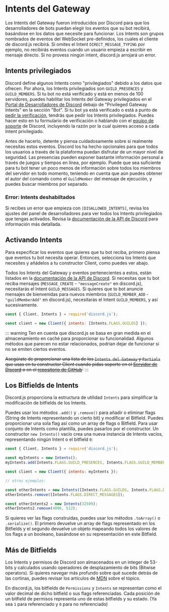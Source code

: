 # Intents del Gateway

Los Intents del Gateway fueron introducidos por Discord para que los desarrolladores de bots puedan elegir los eventos que su bot recibirá, basándose en los datos que necesite para funcionar. Los Intents son grupos nombrados de eventos del WebSocket pre-definidos, los cuales el cliente de discord.js recibirá. Si omites el Intent `DIRECT_MESSAGE_TYPING` por ejemplo, no recibirás eventos cuando un usuario empieza a escribir en mensaje directo. Si no provess ningún intent, discord.js arrojará un error.

## Intents privilegiados

Discord define algunos Intents como "privilegiados" debido a los datos que ofrecen. Por ahora, los Intents privilegiados son `GUILD_PRESENCES` y `GUILD_MEMBERS`. Si tu bot no está verificado y está en menos de 100 servidores, puedes habilitar los Intents del Gateway privilegiados en el [Portal de Desarrolladores de Discord](https://discord.com/developers/applications) debajo de "Privileged Gateway Intents" en la sección "Bot". Si tu bot ya está verificado o está a punto de [pedir la verificación](https://support.discord.com/hc/en-us/articles/360040720412), tendrás que pedir los Intents privilegiados. Puedes hacer esto en tu formulario de verificación o hablando con el [equipo de soporte](https://dis.gd/contact) de Discord, incluyendo la razón por la cual quieres acceso a cada Intent privilegiado.

Antes de hacerlo, detente y piensa cuidadosamente sobre si realmente necesitas estos eventos. Discord los ha hecho opcionales para que todos los usuarios a través de la plataforma puedan disfrutar de un mayor nivel de seguridad. Las presencias pueden exponer bastante información personal a través de juegos y tiempos en línea, por ejemplo. Puede que sea suficiente para tu bot tener un poco menos de información sobre todos los miembros del servidor en todo momento, teniendo en cuenta que aún puedes obtener el autor del comando como el `GuildMember` del mensaje de ejecución, y puedes buscar miembros por separado.

### Error: Intents deshabiltados

Si recibes un error que empieza con `[DISALLOWED_INTENTS]`, revisa los ajustes del panel de desarrolladores para ver todos los Intents privilegiados que tengas activados. Revisa la [documentación de la API de Discord](https://discord.com/developers/docs/topics/gateway#privileged-intents) para información más detallada.

## Activando Intents

Para especificar los eventos que quieres que tu bot reciba, primero piensa que eventos tu bot necesita operar. Entonces, selecciona los Intents que necesites y añádelos a tu constructor Client, como puedes ver abajo.

Todos los Intents del Gateway y eventos pertenecientes a estos, están listados en la [documentación de la API de Discord](https://discord.com/developers/docs/topics/gateway#list-of-intents). Si necesitas que tu bot reciba mensajes (`MESSAGE_CREATE` - `"messageCreate"` en discord.js), necesitarás el Intent `GUILD_MESSAGES`. Si quieres que to bot anuncie mensajes de bienvenidas para nuevos miembros (`GUILD_MEMBER_ADD` - `"guildMemberAdd"` en discord.js), necesitarás el Intent `GUILD_MEMBERS`, y así sucesivamente.

```js
const { Client, Intents } = require('discord.js');

const client = new Client({ intents: [Intents.FLAGS.GUILDS] });
```

::: warning
Ten en cuenta que discord.js se basa en gran medida en el almacenamiento en caché para proporcionar su funcionalidad. Algunos métodos que parecen no estar relacionados, podrían dejar de funcionar si no se emiten ciertos eventos.

~~Asegúrate de proporcionar una lista de los `Intents del Gateway` y `Partials` que usas en tu constructor Client cuando pidas soporte en el [Servidor de Discord](https://discord.gg/djs) o en el [repositorio de GitHub](https://github.com/discordjs/discord.js)`~~
:::

## Los Bitfields de Intents

Discord.js proporciona la estructura de utilidad <DocsLink section="main" path="class/Intents">`Intents`</DocsLink> para simplificar la modificación de bitfields de los Intents.

Puedes usar los métodos `.add()` y `.remove()` para añadir o eliminar flags (String de Intents representando un cierto bit) y modificar el Bitfield. Puedes proporcionar una sola flag así como un array de flags o Bitfield. Para usar conjunto de Intents como plantilla, puedes pasarlos por el constructor. Un constructor `new Intents()` vacío crea una nueva instancia de Intents vacíos, representando ningún Intent o el bitfield `0`:

```js {3,4,6,10,11,13,14}
const { Client, Intents } = require('discord.js');

const myIntents = new Intents();
myIntents.add(Intents.FLAGS.GUILD_PRESENCES, Intents.FLAGS.GUILD_MEMBERS);

const client = new Client({ intents: myIntents });

// otros ejemplos:

const otherIntents = new Intents([Intents.FLAGS.GUILDS, Intents.FLAGS.DIRECT_MESSAGES]);
otherIntents.remove([Intents.FLAGS.DIRECT_MESSAGES]);

const otherIntents2 = new Intents(32509);
otherIntents2.remove(4096, 512);
```

Si quieres ver las flags construidas, puedes usar los métodos `.toArray()` o `.serialize()`. El primero devuelve un array de flags representado en los Bitfields y el segundo devuelve un objeto mapeando todos los valores de los flags a un booleano, basándose en su representación en este Bitfield.

## Más de Bitfields

Los Intents y permisos de Discord son almacenados en un integer de 53-bits y calculados usando operadores de desplazamiento de bits (Bitwise operators). Si quieres navegar más profundo sobre qué sucede detrás de las cortinas, puedes revisar los artículos de [MDN](https://developer.mozilla.org/es/docs/Web/JavaScript/Reference/Operators#operadores_de_desplazamiento_de_bits) sobre el tópico.

En discord.js, los bitfields de `Permissions` y `Intents` se representan como el valor decimal de dicho bitfield o sus flags referenciadas. Cada posición de un bitfield de permisos representa uno de estas bitfields y su estado. (Ya sea `1` para referenciado y `0` para no referenciado)